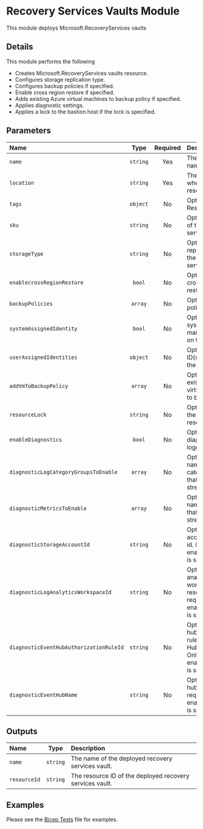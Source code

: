 # Recovery Services Vaults Module

This module deploys Microsoft.RecoveryServices vaults

## Details

This module performs the following

- Creates Microsoft.RecoveryServices vaults resource.
- Configures storage replication type.
- Configures backup policies if specified.
- Enable cross region restore if specified.
- Adds existing Azure virtual machines to backup policy if specified.
- Applies diagnostic settings.
- Applies a lock to the bastion host if the lock is specified.

## Parameters

| Name                                    | Type     | Required | Description                                                                                                             |
| :-------------------------------------- | :------: | :------: | :---------------------------------------------------------------------------------------------------------------------- |
| `name`                                  | `string` | Yes      | The resource name.                                                                                                      |
| `location`                              | `string` | Yes      | The geo-location where the resource lives.                                                                              |
| `tags`                                  | `object` | No       | Optional. Resource tags.                                                                                                |
| `sku`                                   | `string` | No       | Optional. The sku of the recovery services vault.                                                                       |
| `storageType`                           | `string` | No       | Optional. Storage replication type of the recovery services vault.                                                      |
| `enablecrossRegionRestore`              | `bool`   | No       | Optional. Enable cross region restore.                                                                                  |
| `backupPolicies`                        | `array`  | No       | Optional. Backup policies.                                                                                              |
| `systemAssignedIdentity`                | `bool`   | No       | Optional. Enables system assigned managed identity on the resource.                                                     |
| `userAssignedIdentities`                | `object` | No       | Optional. The ID(s) to assign to the resource.                                                                          |
| `addVmToBackupPolicy`                   | `array`  | No       | Optional. Add existing Azure virtual machine(s) to backup policy.                                                       |
| `resourceLock`                          | `string` | No       | Optional. Specify the type of resource lock.                                                                            |
| `enableDiagnostics`                     | `bool`   | No       | Optional. Enable diagnostic logging.                                                                                    |
| `diagnosticLogCategoryGroupsToEnable`   | `array`  | No       | Optional. The name of log category groups that will be streamed.                                                        |
| `diagnosticMetricsToEnable`             | `array`  | No       | Optional. The name of metrics that will be streamed.                                                                    |
| `diagnosticStorageAccountId`            | `string` | No       | Optional. Storage account resource id. Only required if enableDiagnostics is set to true.                               |
| `diagnosticLogAnalyticsWorkspaceId`     | `string` | No       | Optional. Log analytics workspace resource id. Only required if enableDiagnostics is set to true.                       |
| `diagnosticEventHubAuthorizationRuleId` | `string` | No       | Optional. Event hub authorization rule for the Event Hubs namespace. Only required if enableDiagnostics is set to true. |
| `diagnosticEventHubName`                | `string` | No       | Optional. Event hub name. Only required if enableDiagnostics is set to true.                                            |

## Outputs

| Name         | Type     | Description                                              |
| :----------- | :------: | :------------------------------------------------------- |
| `name`       | `string` | The name of the deployed recovery services vault.        |
| `resourceId` | `string` | The resource ID of the deployed recovery services vault. |

## Examples

Please see the [Bicep Tests](test/main.test.bicep) file for examples.